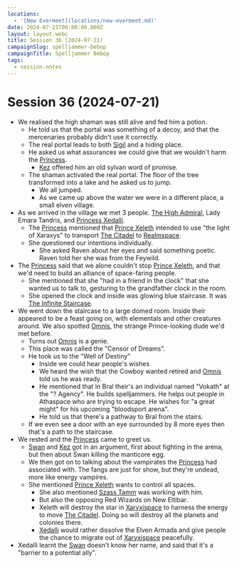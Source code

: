 ```yaml
---
locations:
  - '[New Evermeet](locations/new-evermeet.md)'
date: 2024-07-21T00:00:00.000Z
layout: layout.webc
title: Session 36 (2024-07-21)
campaignSlug: spelljammer-bebop
campaignTitle: Spelljammer Bebop
tags:
  - session-notes
---
```

# Session 36 (2024-07-21)

- We realised the high shaman was still alive and fed him a potion.
	- He told us that the portal was something of a decoy, and that the mercenaries probably didn't use it correctly.
	- The real portal leads to both [Sigil](locations/sigil.md) and a hiding place.
	- He asked us what assurances we could give that we wouldn't harm the [Princess](npcs/princess-xedalli.md).
		- [Kez](pcs/kez-bardaux.md) offered him an old sylvan word of promise.
	- The shaman activated the real portal. The floor of the tree transformed into a lake and he asked us to jump.
		- We all jumped.
		- As we came up above the water we were in a different place, a small elven village.
- As we arrived in the village we met 3 people. [The High Admiral](npcs/emardin-elysdar.md), Lady Emara Tandris, and [Princess Xedalli](npcs/princess-xedalli.md). 
	- The [Princess](npcs/princess-xedalli.md) mentioned that [Prince Xeleth](npcs/prince-xeleth.md) intended to use "the light of Xaraxys" to transport [The Citadel](locations/the-citadel.md) to [Realmspace](locations/realmspace.md).
	- She questioned our intentions individually.
		- She asked Raven about her eyes and said something poetic. Raven told her she was from the Feywild.
- The [Princess](npcs/princess-xedalli.md) said that we alone couldn't stop [Prince Xeleth](npcs/prince-xeleth.md), and that we'd need to build an alliance of space-faring people.
	- She mentioned that she "had in a friend in the clock" that she wanted us to talk to, gesturing to the grandfather clock in the room.
	- She opened the clock and inside was glowing blue staircase. It was [The Infinite Staircase](other/the-infinite-staircase.md).
- We went down the staircase to a large domed room. Inside their appeared to be a feast going on, with elementals and other creatures around. We also spotted [Omnis](npcs/omnis.md), the strange Prince-looking dude we'd met before.
	- Turns out [Omnis](npcs/omnis.md) is a genie.
	- This place was called the "Censor of Dreams".
	- He took us to the "Well of Destiny"
		- Inside we could hear people's wishes
		- We heard the wish that the Cowboy wanted retired and [Omnis](npcs/omnis.md) told us he was ready.
		- He mentioned that in Bral their's an individual named "Vokath" at the "? Agency". He builds spelljammers. He helps out people in Athaspace who are trying to escape. He wishes for "a great might" for his upcoming "bloodsport arena".
		- He told us that there's a pathway to Bral from the stairs.
	- If we even see a door with an eye surrounded by 8 more eyes then that's a path to the staircase.
- We rested and the [Princess](npcs/princess-xedalli.md) came to greet us.
	- [Swan](pcs/swan.md) and [Kez](pcs/kez-bardaux.md) got in an argument, first about fighting in the arena, but then about Swan killing the manticore egg.
	- We then got on to talking about the vampirates the [Princess](npcs/princess-xedalli.md) had associated with. The fangs are just for show, but they're undead, more like energy vampires.
	- She mentioned [Prince Xeleth](npcs/prince-xeleth.md) wants to control all spaces.
		- She also mentioned [Szass Tamm](npcs/szass-tamm.md) was working with him.
		- But also the opposing Red Wizards on New Eltibar.
		- Xeleth will destroy the star in [Xaryxispace](locations/xaryxispace.md) to harness the energy to move  [The Citadel](locations/the-citadel.md). Doing so will destroy all the planets and colonies there.
		- [Xedalli](npcs/princess-xedalli.md) would rather dissolve the Elven Armada and give people the chance to migrate out of [Xaryxispace](locations/xaryxispace.md) peacefully.
- Xedalli learnt the [Swan](pcs/swan.md) doesn't know her name, and said that it's a "barrier to a potential ally".
